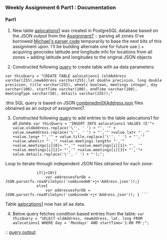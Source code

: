 ### **Weekly Assignment 6 Part1 : Documentation**

#### Part1

1. New table [aalocations1](https://github.com/aaditirokade/data-structures/blob/master/weekly_assignment6/part1/table_output.txt) was created in PostgreSQL database based on the JSON output from the [Assignment7](https://github.com/aaditirokade/data-structures/tree/master/weekly_assignment7) :: parsing all zones (I've borrowed [Michael's parser code](https://github.com/wolfm2/data-structures/blob/master/week_7/parseZones.js) temporarily to base the next bits of this assignment upon. I'll be building alternate one for future use.) + acquiring geocodes latitude and longitude info for locations from all zones + adding latitude and longitudes to the original JSON objects

2. Constructed following [query](https://github.com/aaditirokade/data-structures/blob/master/weekly_assignment6/part1/index_createTable.js) to create table with aa data parameters:

``` var thisQuery = "CREATE TABLE aalocations1 (oldAddress varchar(255),newAddress varchar(255),lat double precision, long double precision, title varchar(255), wheelc boolean, meetings integer, day varchar(100), startTime varchar(100), endTime varchar(100), meetingType varchar(50), details varchar(255));" ```

:this SQL query is based on JSON [combinedm0XAddress.json](https://github.com/aaditirokade/data-structures/tree/master/weekly_assignment6/part1) files obnained as an output of assignment7.

3. Constructed following [query](https://github.com/aaditirokade/data-structures/blob/master/weekly_assignment6/part1/index_insertToTable.js) to add entries to the table aalocations1 for all zones. 
``` var thisQuery = "INSERT INTO aalocations1 VALUES (E'"+ value.oldAddress.replace('\'', ' ') + "', '" + value.newAddress.replace('\'', ' ') + "','" +value.lat+ "','" +value.long+ "','" + value.title.replace('\'', ' ') + "','" +value.wheelc+ "','" +value.meetings.length+ "','" +value.meetings[i][0]+ "','" +value.meetings[i][1]+ "', '" +value.meetings[i][2]+ "','" +value.meetings[i][3]+ "','"+ value.details.replace('\'', ' ') + "');"; ```

Loop to iterate through independent JSON files obtained for each zone:
```    for(j=1; j<11;j++) {
              if(j<10){
                  var addressesForDb = JSON.parse(fs.readFileSync('combinedm0'+j+'Address.json'));}
              else{
                  var addressesForDb = JSON.parse(fs.readFileSync('combinedm'+j+'Address.json')); } ```
```

Table [aalocations1](https://github.com/aaditirokade/data-structures/blob/master/weekly_assignment6/part1/table_output.txt) now has all aa data. 

4. Below query fetches condition based entries from the table:
```var thisQuery = "SELECT oldAddress, newAddress, lat, long FROM aalocations1 WHERE day = 'Mondays' AND startTime='1:00 PM';";```

:: [query output](https://github.com/aaditirokade/data-structures/blob/master/weekly_assignment6/part1/queryOutput.txt)



